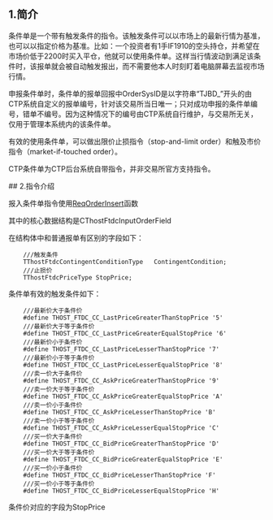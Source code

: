 <span class="anchor" id="7c4c91fb-6658-4214-9b76-a01217c75dc1"></span>
## 1.简介
<p>条件单是一个带有触发条件的指令。该触发条件可以以市场上的最新行情为基准，也可以以指定价格为基准。比如：一个投资者有1手IF1910的空头持仓，并希望在市场价低于2200时买入平仓，他就可以使用条件单。这样当行情波动到满足该条件时，该报单就会被自动触发报出，而不需要他本人时刻盯着电脑屏幕去监视市场行情。</p>
<p>申报条件单时，条件单的报单回报中OrderSysID是以字符串“TJBD_”开头的由CTP系统自定义的报单编号，针对该交易所当日唯一；只对成功申报的条件单编号，错单不编号。因为这种情况下的编号由CTP系统自行维护，与交易所无关，仅用于管理本系统内的该条件单。</p>
<p>有效的使用条件单，可以做出限价止损指令（stop-and-limit order）和触及市价指令（market-if-touched order）。</p>
<p>CTP条件单为CTP后台系统自带指令，并非交易所官方支持指令。</p>
<span class="anchor" id="fb48bbfc-40ec-4a9f-9c7a-f6f872c6a761"></span>
## 2.指令介绍
<p>报入条件单指令使用<a href="../../JYJK/CTHOSTFTDCTRADERSPI/REQORDERINSERT/">ReqOrderInsert</a>函数</p>
<p>其中的核心数据结构是CThostFtdcInputOrderField</p>
<p>在结构体中和普通报单有区别的字段如下：</p>
<pre><code>    ///触发条件
    TThostFtdcContingentConditionType   ContingentCondition;
    ///止损价
    TThostFtdcPriceType StopPrice;
</code></pre>
<p>条件单有效的触发条件如下：</p>
<pre><code>    ///最新价大于条件价
    #define THOST_FTDC_CC_LastPriceGreaterThanStopPrice '5'
    ///最新价大于等于条件价
    #define THOST_FTDC_CC_LastPriceGreaterEqualStopPrice '6'
    ///最新价小于条件价
    #define THOST_FTDC_CC_LastPriceLesserThanStopPrice '7'
    ///最新价小于等于条件价
    #define THOST_FTDC_CC_LastPriceLesserEqualStopPrice '8'
    ///卖一价大于条件价
    #define THOST_FTDC_CC_AskPriceGreaterThanStopPrice '9'
    ///卖一价大于等于条件价
    #define THOST_FTDC_CC_AskPriceGreaterEqualStopPrice 'A'
    ///卖一价小于条件价
    #define THOST_FTDC_CC_AskPriceLesserThanStopPrice 'B'
    ///卖一价小于等于条件价
    #define THOST_FTDC_CC_AskPriceLesserEqualStopPrice 'C'
    ///买一价大于条件价
    #define THOST_FTDC_CC_BidPriceGreaterThanStopPrice 'D'
    ///买一价大于等于条件价
    #define THOST_FTDC_CC_BidPriceGreaterEqualStopPrice 'E'
    ///买一价小于条件价
    #define THOST_FTDC_CC_BidPriceLesserThanStopPrice 'F'
    ///买一价小于等于条件价
    #define THOST_FTDC_CC_BidPriceLesserEqualStopPrice 'H'
</code></pre>
<p>条件价对应的字段为StopPrice</p>
